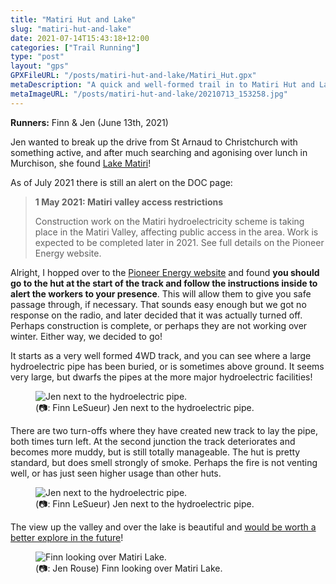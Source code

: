 ```yaml
---
title: "Matiri Hut and Lake"
slug: "matiri-hut-and-lake"
date: 2021-07-14T15:43:18+12:00
categories: ["Trail Running"]
type: "post"
layout: "gps"
GPXFileURL: "/posts/matiri-hut-and-lake/Matiri_Hut.gpx"
metaDescription: "A quick and well-formed trail in to Matiri Hut and Lake. It passes through a newly built hydroelectric scheme and would make a good jumping-off point for futher exploring."
metaImageURL: "/posts/matiri-hut-and-lake/20210713_153258.jpg"
---
```


__Runners:__ Finn & Jen (June 13th, 2021)

Jen wanted to break up the drive from St Arnaud to Christchurch with something active, and after much searching and agonising over lunch in Murchison, she found [Lake Matiri](https://www.doc.govt.nz/parks-and-recreation/places-to-go/nelson-tasman/places/kahurangi-national-park/things-to-do/huts/lake-matiri-hut/)!

As of July 2021 there is still an alert on the DOC page:

> __1 May 2021: Matiri valley access restrictions__
> 
> Construction work on the Matiri hydroelectricity scheme is taking place in the Matiri Valley, affecting public access in the area. Work is expected to be completed later in 2021. See full details on the Pioneer Energy website.

Alright, I hopped over to the [Pioneer Energy website](https://pioneerenergy.co.nz/projects-and-partnerships/new-developments-and-projects/matiri-project-information/) and found __you should go to the hut at the start of the track and follow the instructions inside to alert the workers to your presence__. This will allow them to give you safe passage through, if necessary. That sounds easy enough but we got no response on the radio, and later decided that it was actually turned off. Perhaps construction is complete, or perhaps they are not working over winter. Either way, we decided to go!

It starts as a very well formed 4WD track, and you can see where a large hydroelectric pipe has been buried, or is sometimes above ground. It seems very large, but dwarfs the pipes at the more major hydroelectric facilities!

<figure>
  <img src="/posts/matiri-hut-and-lake/IMG_2619.jpeg" alt="Jen next to the hydroelectric pipe."/>
  <figcaption>(📷: Finn LeSueur) Jen next to the hydroelectric pipe.</figcaption>
</figure>

There are two turn-offs where they have created new track to lay the pipe, both times turn left. At the second junction the track deteriorates and becomes more muddy, but is still totally manageable. The hut is pretty standard, but does smell strongly of smoke. Perhaps the fire is not venting well, or has just seen higher usage than other huts.

<figure>
  <img src="/posts/matiri-hut-and-lake/IMG_2616.jpeg" alt="Jen next to the hydroelectric pipe."/>
  <figcaption>(📷: Finn LeSueur) Jen next to the hydroelectric pipe.</figcaption>
</figure>

The view up the valley and over the lake is beautiful and [would be worth a better explore in the future](https://www.doc.govt.nz/parks-and-recreation/places-to-go/nelson-tasman/places/kahurangi-national-park/things-to-do/tracks/matiri-valley-and-1000-acre-plateau-tramping-tracks/)!

<figure>
  <img src="/posts/matiri-hut-and-lake/20210713_153258.jpg" alt="Finn looking over Matiri Lake."/>
  <figcaption>(📷: Jen Rouse) Finn looking over Matiri Lake.</figcaption>
</figure>


